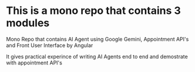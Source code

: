 # This is a mono repo that contains 3 modules 

Mono Repo that contains AI Agent using Google Gemini, Appointment API's and Front User Interface by Angular 

It gives practical experince of writing AI Agents end to end and demostrate with appointment API's 
